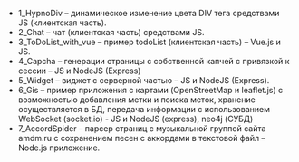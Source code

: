 * 1_HypnoDiv – динамическое изменение цвета DIV тега средствами JS (клиентская часть).
* 2_Chat – чат (клиентская часть) средствами JS.
* 3_ToDoList_with_vue – пример todoList (клиентская часть) – Vue.js и JS.
* 4_Capcha – генерации страницы с собственной капчей с привязкой к сессии – JS и NodeJS (Express)
* 5_Widget – виджет с серверной частью – JS и NodeJS (Express).
* 6_Gis – пример приложения с картами (OpenStreetMap и leaflet.js) с возможностью добавления метки и поиска меток, хранение осуществляется в БД, передача информации с использованием WebSocket (socket.io) - JS и NodeJS (express), neo4j (СУБД)
* 7_AccordSpider –  парсер страниц с музыкальной группой сайта amdm.ru с сохранением песен с аккордами в текстовой файл – Node.js приложение.